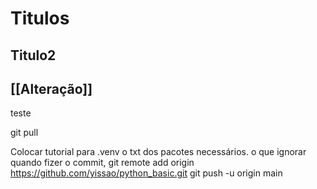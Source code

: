 # Titulos
## Titulo2
[[Alteração]]
---
teste

git pull


Colocar tutorial para .venv
o txt dos pacotes necessários.
o que ignorar quando fizer o commit,
git remote add origin https://github.com/yissao/python_basic.git
git push -u origin main
